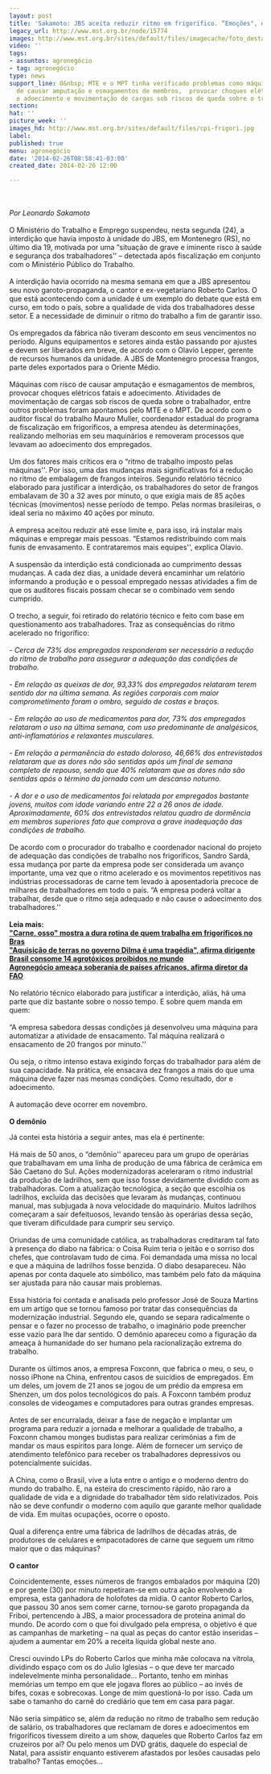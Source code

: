 ```yaml
---
layout: post
title: 'Sakamoto: JBS aceita reduzir ritmo em frigorífico. “Emoções", diria Roberto'
legacy_url: http://www.mst.org.br/node/15774
images: http://www.mst.org.br/sites/default/files/imagecache/foto_destaque/cpi-frigori.jpg
video: ''
tags:
- assuntos: agronegócio
- tag: agronegócio
type: news
support_line: O&nbsp; MTE e o MPT tinha verificado problemas como máquinas com risco
  de causar amputação e esmagamentos de membros,  provocar choques elétricos fatais
  e adoecimento e movimentação de cargas sob riscos de queda sobre o trabalhador.
section: 
hat: ''
picture_week: ''
images_hd: http://www.mst.org.br/sites/default/files/cpi-frigori.jpg
label: 
published: true
menu: agronegócio
date: '2014-02-26T08:58:41-03:00'
created_date: 2014-02-26 12:00

---
```

<p><br><br><em>Por Leonardo Sakamoto</em><br><br>O Ministério do Trabalho e Emprego suspendeu, nesta segunda (24), a interdição que havia imposto à unidade do JBS, em Montenegro (RS), no último dia 19, motivada por uma “situação de grave e iminente risco à saúde e segurança dos trabalhadores'' – detectada após fiscalização em conjunto com o Ministério Público do Trabalho.<br><br>A interdição havia ocorrido na mesma semana em que a JBS apresentou seu novo garoto-propaganda, o cantor e ex-vegetariano Roberto Carlos. O que está acontecendo com a unidade é um exemplo do debate que está em curso, em todo o país, sobre a qualidade de vida dos trabalhadores desse setor. E a necessidade de diminuir o ritmo do trabalho a fim de garantir isso.<br><br>Os empregados da fábrica não tiveram desconto em seus vencimentos no período. Alguns equipamentos e setores ainda estão passando por ajustes e devem ser liberados em breve, de acordo com o Olavio Lepper, gerente de recursos humanos da unidade. A JBS de Montenegro processa frangos, parte deles exportados para o Oriente Médio.<br><br>Máquinas com risco de causar amputação e esmagamentos de membros, provocar choques elétricos fatais e adoecimento. Atividades de movimentação de cargas sob riscos de queda sobre o trabalhador, entre outros problemas foram apontamos pelo MTE e o MPT. De acordo com o auditor fiscal do trabalho Mauro Muller, coordenador estadual do programa de fiscalização em frigoríficos, a empresa atendeu às determinações, realizando melhorias em seu maquinários e removeram processos que levavam ao adoecimento dos empregados.<br><br>Um dos fatores mais críticos era o “ritmo de trabalho imposto pelas máquinas''. Por isso, uma das mudanças mais significativas foi a redução no ritmo de embalagem de frangos inteiros. Segundo relatório técnico elaborado para justificar a interdição, os trabalhadores do setor de frangos embalavam de 30 a 32 aves por minuto, o que exigia mais de 85 ações técnicas (movimentos) nesse período de tempo. Pelas normas brasileiras, o ideal seria no máximo 40 ações por minuto.<br><br>A empresa aceitou reduzir até esse limite e, para isso, irá instalar mais máquinas e empregar mais pessoas. “Estamos redistribuindo com mais funis de envasamento. E contrataremos mais equipes'', explica Olavio.<br><br>A suspensão da interdição está condicionada ao cumprimento dessas mudanças. A cada dez dias, a unidade deverá encaminhar um relatório informando a produção e o pessoal empregado nessas atividades a fim de que os auditores fiscais possam checar se o combinado vem sendo cumprido.<br><br>O trecho, a seguir, foi retirado do relatório técnico e feito com base em questionamento aos trabalhadores. Traz as consequências do ritmo acelerado no frigorífico:<br><br>-<em> Cerca de 73% dos empregados responderam ser necessário a redução do ritmo de trabalho para assegurar a adequação das condições de trabalho.<br><br>- Em relação as queixas de dor, 93,33% dos empregados relataram terem sentido dor na última semana. As regiões corporais com maior comprometimento foram o ombro, seguido de costas e braços.<br><br>- Em relação ao uso de medicamentos para dor, 73% dos empregados relataram o uso na última semana, com uso predominante de analgésicos, anti-inflamatórios e relaxantes musculares.<br><br>- Em relação a permanência do estado doloroso, 46,66% dos entrevistados relataram que as dores não são sentidas após um final de semana completo de repouso, sendo que 40% relataram que as dores não são sentidas após o término da jornada com um descanso noturno.<br><br>- A dor e o uso de medicamentos foi relatada por empregados bastante jovens, muitos com idade variando entre 22 a 26 anos de idade. Aproximadamente, 60% dos entrevistados relatou quadro de dormência em membros superiores fato que comprova a grave inadequação das condições de trabalho.</em><br><br>De acordo com o procurador do trabalho e coordenador nacional do projeto de adequação das condições de trabalho nos frigoríficos, Sandro Sardá, essa mudança por parte da empresa pode ser considerada um avanço importante, uma vez que o ritmo acelerado e os movimentos repetitivos nas indústrias processadoras de carne tem levado à aposentadoria precoce de milhares de trabalhadores em todo o país. “A empresa poderá voltar a trabalhar, desde que o ritmo seja adequado e não cause o adoecimento dos trabalhadores.''<br><strong><br>Leia mais:<br></strong><a href="http://globotv.globo.com/globonews/globonews-documentario/v/carne-osso-mostra-a-dura-rotina-de-quem-trabalha-em-frigorificos-no-brasil/2557412/"><strong>"Carne, osso" mostra a dura rotina de quem trabalha em frigoríficos no Bras</strong></a><br><a href="http://www.mst.org.br/node/15770"><strong>"Aquisição de terras no governo Dilma é uma tragédia", afirma dirigente <br></strong></a><a href="http://www.mst.org.br/node/15772"><strong>Brasil consome 14 agrotóxicos proibidos no mundo </strong></a><br><a href="http://www.mst.org.br/node/15773"><strong>Agronegócio ameaça soberania de países africanos, afirma diretor da FAO <br></strong></a><br>No relatório técnico elaborado para justificar a interdição, aliás, há uma parte que diz bastante sobre o nosso tempo. E sobre quem manda em quem:<br><br>“A empresa sabedora dessas condições já desenvolveu uma máquina para automatizar a atividade de ensacamento. Tal máquina realizará o ensacamento de 20 frangos por minuto.''<br><br>Ou seja, o ritmo intenso estava exigindo forças do trabalhador para além de sua capacidade. Na prática, ele ensacava dez frangos a mais do que uma máquina deve fazer nas mesmas condições. Como resultado, dor e adoecimento.<br><br>A automação deve ocorrer em novembro.<br><br><strong>O demônio</strong></p><p>Já contei esta história a seguir antes, mas ela é pertinente:<br><br>Há mais de 50 anos, o “demônio'' apareceu para um grupo de operárias que trabalhavam em uma linha de produção de uma fábrica de cerâmica em São Caetano do Sul. Ações modernizadoras aceleraram o ritmo industrial da produção de ladrilhos, sem que isso fosse devidamente dividido com as trabalhadoras. Com a atualização tecnológica, a seção que escolhia os ladrilhos, excluída das decisões que levaram às mudanças, continuou manual, mas subjugada à nova velocidade do maquinário. Muitos ladrilhos começaram a sair defeituosos, levando tensão às operárias dessa seção, que tiveram dificuldade para cumprir seu serviço.<br><br>Oriundas de uma comunidade católica, as trabalhadoras creditaram tal fato à presença do diabo na fábrica: o Coisa Ruim teria o jeitão e o sorriso dos chefes, que controlavam tudo de cima. Foi demandada uma missa no local e que a máquina de ladrilhos fosse benzida. O diabo desapareceu. Não apenas por conta daquele ato simbólico, mas também pelo fato da máquina ser ajustada para não causar mais problemas.<br><br>Essa história foi contada e analisada pelo professor José de Souza Martins em um artigo que se tornou famoso por tratar das consequências da modernização industrial. Segundo ele, quando se separa radicalmente o pensar e o fazer no processo de trabalho, o imaginário pode preencher esse vazio para lhe dar sentido. O demônio apareceu como a figuração da ameaça à humanidade do ser humano pela racionalização extrema do trabalho.<br><br>Durante os últimos anos, a empresa Foxconn, que fabrica o meu, o seu, o nosso iPhone na China, enfrentou casos de suicídios de empregados. Em um deles, um jovem de 21 anos se jogou de um prédio da empresa em Shenzen, um dos polos tecnológicos do país. A Foxconn também produz consoles de videogames e computadores para outras grandes empresas.<br><br>Antes de ser encurralada, deixar a fase de negação e implantar um programa para reduzir a jornada e melhorar a qualidade de trabalho, a Foxconn chamou monges budistas para realizar cerimônias a fim de mandar os maus espíritos para longe. Além de fornecer um serviço de atendimento telefônico para receber os trabalhadores depressivos ou potencialmente suicidas.<br><br>A China, como o Brasil, vive a luta entre o antigo e o moderno dentro do mundo do trabalho. E, na esteira do crescimento rápido, não raro a qualidade de vida e a dignidade do trabalhador têm sido relativizados. Pois não se deve confundir o moderno com aquilo que garante melhor qualidade de vida. Em muitas ocupações, ocorre o oposto.<br><br>Qual a diferença entre uma fábrica de ladrilhos de décadas atrás, de produtores de celulares e empacotadores de carne que seguem um ritmo maior que o das máquinas?<br><strong><br>O cantor </strong></p><p>Coincidentemente, esses números de frangos embalados por máquina (20) e por gente (30) por minuto repetiram-se em outra ação envolvendo a empresa, esta ganhadora de holofotes da mídia. O cantor Roberto Carlos, que passou 30 anos sem comer carne, tornou-se garoto propaganda da Friboi, pertencendo à JBS, a maior processadora de proteína animal do mundo. De acordo com o que foi divulgado pela empresa, o objetivo é que as campanhas de marketing – na qual as peças do cantor estão inseridas – ajudem a aumentar em 20% a receita líquida global neste ano.<br><br>Cresci ouvindo LPs do Roberto Carlos que minha mãe colocava na vitrola, dividindo espaço com os do Julio Iglesias – o que deve ter marcado indelevelmente minha personalidade… Portanto, tenho em minhas memórias um tempo em que ele jogava flores ao público – ao invés de bifes, coxas e sobrecoxas. Longe de mim questioná-lo por isso. Cada um sabe o tamanho do carnê do crediário que tem em casa para pagar.<br><br>Não seria simpático se, além da redução no ritmo de trabalho sem redução de salário, os trabalhadores que reclamam de dores e adoecimentos em frigoríficos tivessem direito a um show, daqueles que Roberto Carlos faz em cruzeiros por aí? Ou pelo menos um DVD grátis, daquele do especial de Natal, para assistir enquanto estiverem afastados por lesões causadas pelo trabalho? Tantas emoções…<br><br>&nbsp;</p><p>&nbsp;</p>
